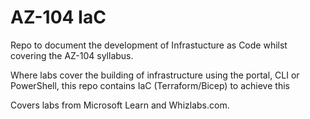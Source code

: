 # AZ-104 IaC
 
Repo to document the development of Infrastucture as Code whilst covering the AZ-104 syllabus.

Where labs cover the building of infrastructure using the portal, CLI or PowerShell, this repo contains IaC (Terraform/Bicep) to achieve this

Covers labs from Microsoft Learn and Whizlabs.com.
